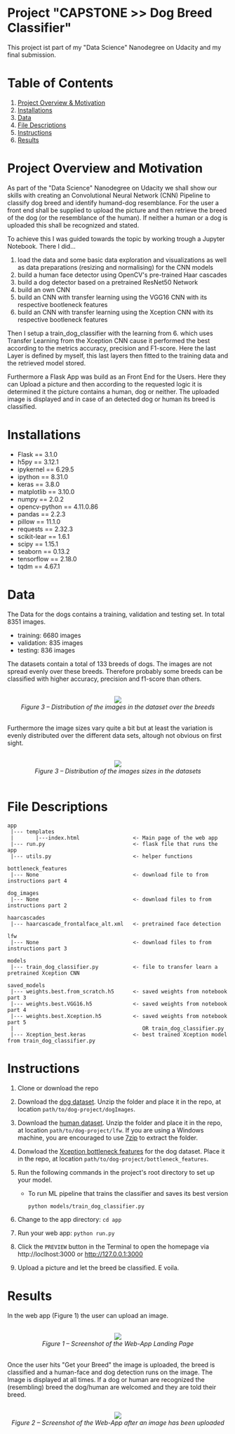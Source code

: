 # Project "CAPSTONE >> Dog Breed Classifier"
This project ist part of my "Data Science" Nanodegree on Udacity and my final submission.

# Table of Contents

1. [Project Overview & Motivation](#motivation)
2. [Installations](#installations)
2. [Data](#data)
3. [File Descriptions](#files)
4. [Instructions](#instructions)
5. [Results](#results)


# Project Overview and Motivation <a name="motivation"></a>
As part of the "Data Science" Nanodegree on Udacity we shall show our skills with creating an Convolutional Neural Network (CNN) Pipeline to classify dog breed and identify humand-dog resemblance. For the user a front end shall be supplied to upload the picture and then retrieve the breed of the dog (or the resemblance of the human). If neither a human or a dog is uploaded this shall be recognized and stated.

To achieve this I was guided towards the topic by working trough a Jupyter Notebook. There I did...

1. load the data and some basic data exploration and visualizations as well as data preparations (resizing and normalising) for the CNN models
2. build a human face detector using OpenCV's pre-trained Haar cascades
3. build a dog detector based on a pretrained ResNet50 Network
4. build an own CNN
5. build an CNN with transfer learning using the VGG16 CNN with its respective bootleneck features
6. build an CNN with transfer learning using the Xception CNN with its respective bootleneck features

Then I setup a train_dog_classifier with the learning from 6. which uses Transfer Learning from the Xception CNN cause it performed the best according to the metrics accuracy, precision and F1-score. Here the last Layer is defined by myself, this last layers then fitted to the training data and the retrieved model stored.

Furthermore a Flask App was build as an Front End for the Users. Here they can Upload a picture and then according to the requested logic it is determined it the picture contains a human, dog or neither. The uploaded image is displayed and in case of an detected dog or human its breed is classified.

# Installations <a name="installations"></a>

<ul>
    <li>Flask           == 3.1.0
    <li>h5py            == 3.12.1
    <li>ipykernel       == 6.29.5
    <li>ipython         == 8.31.0
    <li>keras           == 3.8.0
    <li>matplotlib      == 3.10.0
    <li>numpy           == 2.0.2
    <li>opencv-python   == 4.11.0.86
    <li>pandas          == 2.2.3
    <li>pillow          == 11.1.0
    <li>requests        == 2.32.3
    <li>scikit-lear     == 1.6.1
    <li>scipy           == 1.15.1
    <li>seaborn         == 0.13.2
    <li>tensorflow      == 2.18.0
    <li>tqdm            == 4.67.1
</ul>

# Data <a name="data"></a>
The Data for the dogs contains a training, validation and testing set. In total 8351 images. </br>

<ul>
  <li>training:     6680 images
  <li>validation:   835 images
  <li>testing:      836 images  
</ul>

The datasets contain a total of 133 breeds of dogs. The images are not spread evenly over these breeds. Therefore probably some breeds can be classified with higher accuracy, precision and f1-score than others.

<br>
    <div align="center">
	    <img src="https://github.com/data-ml-wizzi/UDACITY_dog_breed_classifier/blob/main/images/breed_distribution_datasets.png">
    </div>
    <div align="center">
	    <i>Figure 3 – Distribution of the images in the dataset over the breeds</i>
    </div>
<br>

Furthermore the image sizes vary quite a bit but at least the variation is evenly distributed over the different data sets, altough not obvious on first sight.


<br>
    <div align="center">
	    <img src="https://github.com/data-ml-wizzi/UDACITY_dog_breed_classifier/blob/main/images/image_dim_stats.png">
    </div>
    <div align="center">
	    <i>Figure 3 – Distribution of the images sizes in the datasets</i>
    </div>
<br>


# File Descriptions <a name="files"></a>

```
app
 |--- templates
 |       |---index.html                 <- Main page of the web app
 |--- run.py                            <- flask file that runs the app
 |--- utils.py                          <- helper functions

bottleneck_features
 |--- None                              <- download file to from instructions part 4

dog_images
 |--- None                              <- download files to from instructions part 2

haarcascades
 |--- haarcascade_frontalface_alt.xml   <- pretrained face detection 

lfw
 |--- None                              <- download files to from instructions part 3

models
 |--- train_dog_classifier.py           <- file to transfer learn a pretrained Xception CNN

saved_models
 |--- weights.best.from_scratch.h5      <- saved weights from notebook part 3
 |--- weights.best.VGG16.h5             <- saved weights from notebook part 4
 |--- weights.best.Xception.h5          <- saved weights from notebook part 5 
 |                                         OR train_dog_classifier.py
 |--- Xception_best.keras               <- best trained Xception model from train_dog_classifier.py
 ```

# Instructions <a name="instructions"></a>

1. Clone or download the repo

2. Download the [dog dataset](https://s3-us-west-1.amazonaws.com/udacity-aind/dog-project/dogImages.zip).  Unzip the folder and place it in the repo, at location `path/to/dog-project/dogImages`. 

3. Download the [human dataset](https://s3-us-west-1.amazonaws.com/udacity-aind/dog-project/lfw.zip).  Unzip the folder and place it in the repo, at location `path/to/dog-project/lfw`.  If you are using a Windows machine, you are encouraged to use [7zip](http://www.7-zip.org/) to extract the folder. 

4. Donwload the [Xception bottleneck features](https://s3-us-west-1.amazonaws.com/udacity-aind/dog-project/DogXceptionData.npz) for the dog dataset.  Place it in the repo, at location `path/to/dog-project/bottleneck_features`.

5. Run the following commands in the project's root directory to set up your model.

    - To run ML pipeline that trains the classifier and saves its best version </br>
        
        `python models/train_dog_classifier.py`

6. Change to the app directory: `cd app`

7. Run your web app: `python run.py`

7. Click the `PREVIEW` button in the Terminal to open the homepage via http://loclhost:3000 or http://127.0.0.1:3000

8. Upload a picture and let the breed be classified. E voila.


# Results <a name="results"></a>
In the web app (Figure 1) the user can upload an image. 

<br>
    <div align="center">
	    <img src="https://github.com/data-ml-wizzi/UDACITY_dog_breed_classifier/blob/main/images/flask_app_landing.png">
    </div>
    <div align="center">
	    <i>Figure 1 – Screenshot of the Web-App Landing Page</i>
    </div>
<br>

Once the user hits "Get your Breed" the image is uploaded, the breed is classified and a human-face and dog detection runs on the image. The Image is displayed at all times. If a dog or human are recognized the (resembling) breed the dog/human are welcomed and they are told their breed.  

<br>
    <div align="center">
	    <img src="https://github.com/data-ml-wizzi/UDACITY_dog_breed_classifier/blob/main/images/flask_app_result.png">
    </div>
    <div align="center">
	    <i>Figure 2 – Screenshot of the Web-App after an image has been uploaded</i>
    </div>
<br>